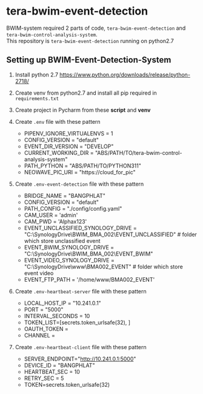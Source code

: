 # tera-bwim-event-detection
BWIM-system required 2 parts of code, `tera-bwim-event-detection` and `tera-bwim-control-analysis-system`. <br>
This repository is `tera-bwim-event-detection` running on python2.7


## Setting up BWIM-Event-Detection-System

1. Install python 2.7
https://www.python.org/downloads/release/python-2718/

2. Create venv from python2.7 and install all pip required in `requirements.txt`

3. Create project in Pycharm from these __script__ and __venv__

4. Create `.env` file with these pattern <br>
    - PIPENV_IGNORE_VIRTUALENVS = 1
    - CONFIG_VERSION = "default"
    - EVENT_DIR_VERSION = "DEVELOP"
    - CURRENT_WORKING_DIR = "ABS/PATH/TO/tera-bwim-control-analysis-system"
    - PATH_PYTHON = "ABS/PATH/TO/PYTHON311"
    - NEOWAVE_PIC_URI = "https://cloud_for_pic"

5. Create `.env-event-detection` file with these pattern <br>
    - BRIDGE_NAME = "BANGPHLAT"
    - CONFIG_VERSION = "default"
    - PATH_CONFIG = "./config/config.yaml"
    - CAM_USER = 'admin'
    - CAM_PWD = 'Alphax123'
    - EVENT_UNCLASSIFIED_SYNOLOGY_DRIVE = "C:\SynologyDrive\BWIM_BMA_002\EVENT_UNCLASSIFIED" # folder which store unclassified event
    - EVENT_BWIM_SYNOLOGY_DRIVE = "C:\SynologyDrive\BWIM_BMA_002\EVENT_BWIM"
    - EVENT_VIDEO_SYNOLOGY_DRIVE = "C:\SynologyDrive\www\BMA002_EVENT"   # folder which store event video
    - EVENT_FTP_PATH = '/home/www/BMA002_EVENT'

5. Create `.env-heartbeat-server` file with these pattern <br>
    - LOCAL_HOST_IP = "10.241.0.1"
    - PORT = "5000"
    - INTERVAL_SECONDS = 10
    - TOKEN_LIST=[secrets.token_urlsafe(32), ]
    - OAUTH_TOKEN = 
    - CHANNEL = 

5. Create `.env-heartbeat-client` file with these pattern <br>
    - SERVER_ENDPOINT="http://10.241.0.1:5000"
    - DEVICE_ID = "BANGPHLAT"
    - HEARTBEAT_SEC = 10
    - RETRY_SEC = 5
    - TOKEN=secrets.token_urlsafe(32)